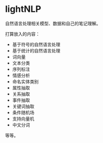 # lightNLP
自然语言处理相关模型、数据和自己的笔记理解。

打算放入的内容：

- 基于符号的自然语言处理
- 基于统计的自然语言处理
- 词向量
- 文本分类
- 序列标注
- 情感分析
- 命名实体类别
- 属性抽取
- 关系抽取
- 事件抽取
- 关键词抽取
- 条件随机场
- 支持向量机
- 中文分词

等等。
